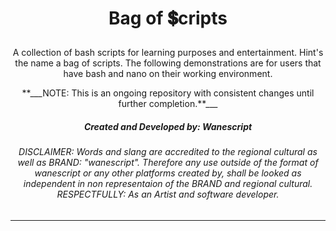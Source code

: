 # <p align="center">Bag of 💲cripts</p>

<p align="center"> A collection of bash scripts for learning purposes and entertainment. Hint's the name a bag of scripts. The following demonstrations are for users that have bash and nano on their working environment.</p>

<p align="center">**___NOTE: This is an ongoing repository with consistent changes until further completion.**___</p>


<h5 align="center">Created and Developed by: Wanescript</h5>
<h6 align="center">DISCLAIMER: Words and slang are accredited to the regional cultural as well as BRAND: "wanescript". Therefore any use outside of the format of wanescript or any other platforms created by, shall be looked as independent in non representaion of the BRAND and regional cultural. RESPECTFULLY: As an Artist and software developer.</h6>

---



